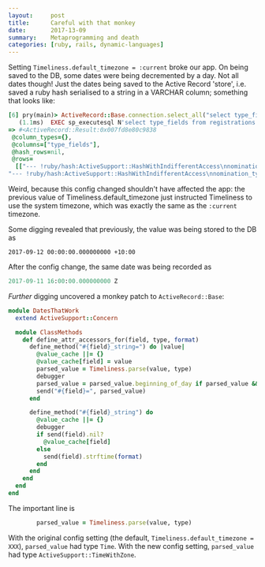 ```yaml
---
layout:     post
title:      Careful with that monkey
date:       2017-13-09
summary:    Metaprogramming and death
categories: [ruby, rails, dynamic-languages]
---
```


Setting `Timeliness.default_timezone = :current` broke our app. On being saved to the DB, some dates were being decremented by a day. Not all dates though! Just the dates being saved to the Active Record 'store', i.e. saved a ruby hash serialised to a string in a VARCHAR column; something that looks like:

```rb
[6] pry(main)> ActiveRecord::Base.connection.select_all("select type_fields from registrations where id = 1209")
   (1.1ms)  EXEC sp_executesql N'select type_fields from registrations where id = 1209'
=> #<ActiveRecord::Result:0x007fd8e80c9838
 @column_types={},
 @columns=["type_fields"],
 @hash_rows=nil,
 @rows=
  [["--- !ruby/hash:ActiveSupport::HashWithIndifferentAccess\nnomination_type: New Facility\nassigned_to_id: '31'\nfacility_new_name: Debugging time!\nfocal_point_inspector_id: '71'\nstate_id: '5'\nexpected_date_of_operation: ''\nnominator_type: Title Holder\nsignature_date: 2017-09-11 16:00:00.000000000 Z\nreview_date: !ruby/object:DateTime 2017-09-13 00:00:00.000000000 +10:00\n"]]>
"--- !ruby/hash:ActiveSupport::HashWithIndifferentAccess\nnomination_type: New Facility\nassigned_to_id: '31'\nfacility_new_name: Debugging time!\nfocal_point_inspector_id: '71'\nstate_id: '5'\nexpected_date_of_operation: ''\nnominator_type: Title Holder\nsignature_date: 2017-09-12 00:00:00.000000000 +10:00\nreview_date: !ruby/object:DateTime 2017-09-13 00:00:00.000000000 +10:00\n"
```

Weird, because this config changed shouldn't have affected the app: the previous value of Timeliness.default_timezone just instructed Timeliness to use the system timezone, which was exactly the same as the `:current` timezone.

Some digging revealed that previously, the value was being stored to the DB as

```
2017-09-12 00:00:00.000000000 +10:00
```

After the config change, the same date was being recorded as

``` ruby
2017-09-11 16:00:00.000000000 Z
```

*Further* digging uncovered a monkey patch to `ActiveRecord::Base`:

```rb
module DatesThatWork
  extend ActiveSupport::Concern

  module ClassMethods
    def define_attr_accessors_for(field, type, format)
      define_method("#{field}_string=") do |value|
        @value_cache ||= {}
        @value_cache[field] = value
        parsed_value = Timeliness.parse(value, type)
        debugger
        parsed_value = parsed_value.beginning_of_day if parsed_value && type == :date
        send("#{field}=", parsed_value)
      end

      define_method("#{field}_string") do
        @value_cache ||= {}
        debugger
        if send(field).nil?
          @value_cache[field]
        else
          send(field).strftime(format)
        end
      end
    end
  end
end
```

The important line is

``` ruby
        parsed_value = Timeliness.parse(value, type)
```

With the original config setting (the default, `Timeliness.default_timezone = XXX`), `parsed_value` had type `Time`. With the new config setting, `parsed_value` had type `ActiveSupport::TimeWithZone`.
